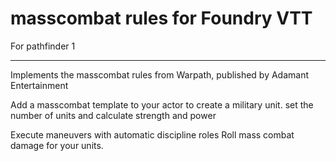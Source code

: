 # masscombat rules for Foundry VTT
For pathfinder 1 

-------
Implements the masscombat rules from Warpath, published by Adamant Entertainment

Add a masscombat template to your actor to create a military unit.
set the number of units and calculate strength and power

Execute maneuvers with automatic discipline roles 
Roll mass combat damage for your units. 
